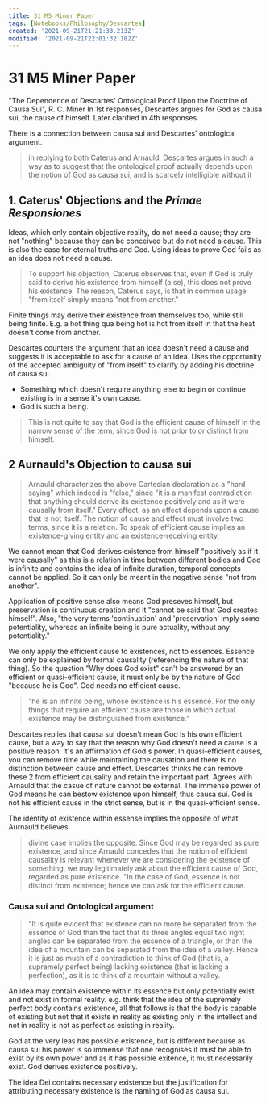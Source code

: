 ```yaml
---
title: 31 M5 Miner Paper
tags: [Notebooks/Philosophy/Descartes]
created: '2021-09-21T21:21:33.213Z'
modified: '2021-09-21T22:01:32.182Z'
---
```


# 31 M5 Miner Paper
"The Dependence of Descartes' Ontological Proof Upon the Doctrine of Causa Sui", R. C. Miner
In 1st responses, Descartes argues for God as causa sui, the cause of himself. Later clarified in 4th responses.

There is a connection between causa sui and Descartes' ontological argument.

> in replying to both Caterus and Arnauld, Descartes argues in such a way as to suggest that the ontological proof actually depends upon the notion of God as causa sui, and is scarcely intelligible without it

## 1. Caterus' Objections and the *Primae Responsiones*
Ideas, which only contain objective reality, do not need a cause; they are not "nothing" because they can be conceived but do not need a cause. This is also the case for eternal truths and God.
Using ideas to prove God fails as an idea does not need a cause.

> To support his objection, Caterus observes that, even if God is truly said to derive his existence from himself (a se), this does not prove his existence. The reason, Caterus says, is that in common usage "from itself simply means "not from another."

Finite things may derive their existence from themselves too, while still being finite. E.g. a hot thing qua being hot is hot from itself in that the heat doesn't come from another.

Descartes counters the argument that an idea doesn't need a cause and suggests it is acceptable to ask for a cause of an idea. Uses the opportunity of the accepted ambiguity of "from itself" to clarify by adding his doctrine of causa sui.
- Something which doesn't require anything else to begin or continue existing is in a sense it's own cause.
- God is such a being.

> This is not quite to say that God is the efficient cause of himself in the narrow sense of the term, since God is not prior to or distinct from himself.

## 2 Aurnauld's Objection to causa sui
> Arnauld characterizes the above Cartesian declaration as a "hard saying" which indeed is "false," since "it is a manifest contradiction that anything should derive its existence positively and as it were causally from itself." Every effect, as an effect depends upon a cause that is not itself. The notion of cause and effect must involve two terms, since it is a relation. To speak of efficient cause implies an existence-giving entity and an existence-receiving entity.

We cannot mean that God derives existence from himself "positively as if it were causally" as this is a relation in time between different bodies and God is infinite and contains the idea of infinite duration, temporal concepts cannot be applied. So it can only be meant in the negative sense "not from another".

Application of positive sense also means God preseves himself, but preservation is continuous creation and it "cannot be said that God creates himself". Also, "the very terms 'continuation' and 'preservation' imply some potentiality, whereas an infinite being is pure actuality, without any potentiality."

We only apply the efficient cause to existences, not to essences. Essence can only be explained by formal causality (referencing the nature of that thing). So the question "Why does God exist" can't be answered by an efficient or quasi-efficient cause, it must only be by the nature of God "because he is God". God needs no efficient cause.
> "he is an infinite being, whose existence is his essence. For the only things that require an efficient cause are those in which actual existence may be distinguished from existence."


Descartes replies that causa sui doesn't mean God is his own efficient cause, but a way to say that the reason why God doesn't need a cause is a positive reason. It's an affirmation of God's power.
In quasi-efficient causes, you can remove time while maintaining the causation and there is no distinction between cause and effect. Descartes thinks he can remove these 2 from efficient causality and retain the important part.
Agrees with Arnauld that the casue of nature cannot be external. The immense power of God means he can bestow existence upon himself, thus causa sui. God is not his efficient cause in the strict sense, but is in the quasi-efficient sense.

The identity of existence within essense implies the opposite of what Aurnauld believes.
> divine case implies the opposite. Since God may be regarded as pure existence, and since Arnauld concedes that the notion of efficient causality is relevant whenever we are considering the existence of something, we may legitimately ask about the efficient cause of God, regarded as pure existence. "In the case of God, essence is not distinct from existence; hence we can ask for the efficient cause.

### Causa sui and Ontological argument

> "It is quite evident that existence can no more be separated from the essence of God than the fact that its three angles equal two right angles can be separated from the essence of a triangle, or than the idea of a mountain can be separated from the idea of a valley. Hence it is just as much of a contradiction to think of God (that is, a supremely perfect being) lacking existence (that is lacking a perfection), as it is to think of a mountain without a valley.

An idea may contain existence within its essence but only potentially exist and not exist in formal reality. e.g. think that the idea of the supremely perfect body contains existence, all that follows is that the body is capable of existing but not that it exists in reality as existing only in the intellect and not in reality is not as perfect as existing in reality.

God at the very leas has possible existence, but is different because as causa sui his power is so immense that one recognises it must be able to exist by its own power and as it has possible exitence, it must necessarily exist. God derives existence positively.

The idea Dei contains necessary existence but the justification for attributing necessary existence is the naming of God as causa sui.

